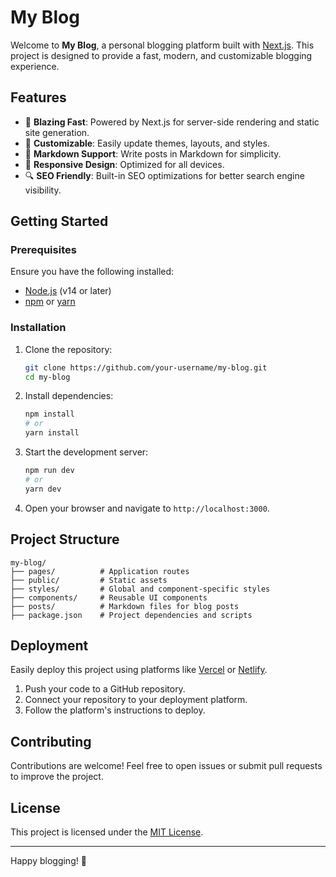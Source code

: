 # My Blog

Welcome to **My Blog**, a personal blogging platform built with [Next.js](https://nextjs.org/). This project is designed to provide a fast, modern, and customizable blogging experience.

## Features

- 🚀 **Blazing Fast**: Powered by Next.js for server-side rendering and static site generation.
- 🎨 **Customizable**: Easily update themes, layouts, and styles.
- 📝 **Markdown Support**: Write posts in Markdown for simplicity.
- 📱 **Responsive Design**: Optimized for all devices.
- 🔍 **SEO Friendly**: Built-in SEO optimizations for better search engine visibility.

## Getting Started

### Prerequisites

Ensure you have the following installed:

- [Node.js](https://nodejs.org/) (v14 or later)
- [npm](https://www.npmjs.com/) or [yarn](https://yarnpkg.com/)

### Installation

1. Clone the repository:

    ```bash
    git clone https://github.com/your-username/my-blog.git
    cd my-blog
    ```

2. Install dependencies:

    ```bash
    npm install
    # or
    yarn install
    ```

3. Start the development server:

    ```bash
    npm run dev
    # or
    yarn dev
    ```

4. Open your browser and navigate to `http://localhost:3000`.

## Project Structure

```
my-blog/
├── pages/          # Application routes
├── public/         # Static assets
├── styles/         # Global and component-specific styles
├── components/     # Reusable UI components
├── posts/          # Markdown files for blog posts
├── package.json    # Project dependencies and scripts
```

## Deployment

Easily deploy this project using platforms like [Vercel](https://vercel.com/) or [Netlify](https://www.netlify.com/).

1. Push your code to a GitHub repository.
2. Connect your repository to your deployment platform.
3. Follow the platform's instructions to deploy.

## Contributing

Contributions are welcome! Feel free to open issues or submit pull requests to improve the project.

## License

This project is licensed under the [MIT License](LICENSE).

---

Happy blogging! 🎉